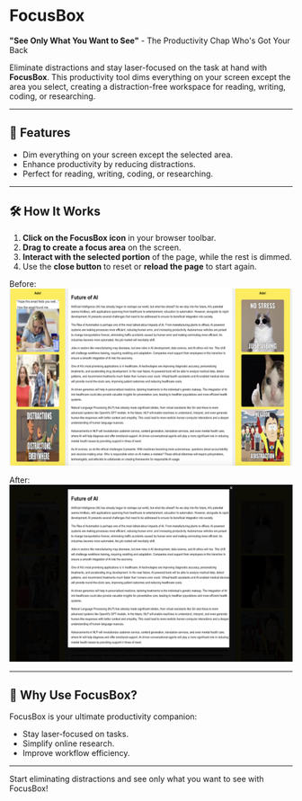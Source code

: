 # FocusBox

**"See Only What You Want to See"** - The Productivity Chap Who's Got Your Back

Eliminate distractions and stay laser-focused on the task at hand with **FocusBox**. This productivity tool dims everything on your screen except the area you select, creating a distraction-free workspace for reading, writing, coding, or researching.

---

## 🚀 Features
- Dim everything on your screen except the selected area.
- Enhance productivity by reducing distractions.
- Perfect for reading, writing, coding, or researching.

---

## 🛠 How It Works

1. **Click on the FocusBox icon** in your browser toolbar.
2. **Drag to create a focus area** on the screen.
3. **Interact with the selected portion** of the page, while the rest is dimmed.
4. Use the **close button** to reset or **reload the page** to start again.

Before:
![Alt Text](screenshots/screenshot1.png)

After:
![Alt Text](screenshots/screenshot2.png)

---

## 🌟 Why Use FocusBox?

FocusBox is your ultimate productivity companion:
- Stay laser-focused on tasks.
- Simplify online research.
- Improve workflow efficiency.

---

Start eliminating distractions and see only what you want to see with FocusBox!

